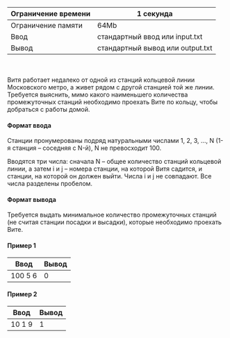 | Ограничение времени 	| 1 секунда                        	|
|---------------------	|----------------------------------	|
| Ограничение памяти  	| 64Mb                             	|
| Ввод                	| стандартный ввод или input.txt   	|
| Вывод               	| стандартный вывод или output.txt 	|

\
\
Витя работает недалеко от одной из станций кольцевой линии Московского метро, а живет рядом с другой станцией той же линии. Требуется выяснить, мимо какого наименьшего количества промежуточных станций необходимо проехать Вите по кольцу, чтобы добраться с работы домой.


#### Формат ввода ####
Станции пронумерованы подряд натуральными числами 1, 2, 3, …, N (1-я станция – соседняя с N-й), N не превосходит 100.

Вводятся три числа: сначала N – общее количество станций кольцевой линии, а затем i и j – номера станции, на которой Витя садится, и станции, на которой он должен выйти. Числа i и j не совпадают. Все числа разделены пробелом.


#### Формат вывода ####
Требуется выдать минимальное количество промежуточных станций (не считая станции посадки и высадки), которые необходимо проехать Вите.


#### Пример 1 ####

| Ввод                   	| Вывод 	|
|------------------------	|-------	|
| 100 5 6	| 0     	|


#### Пример 2 ####

| Ввод                   	| Вывод 	|
|------------------------	|-------	|
| 10 1 9	| 1     	|
